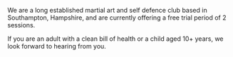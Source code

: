 We are a long established martial art and self defence club based in Southampton, Hampshire, and are currently offering a free trial period of 2 sessions.

If you are an adult with a clean bill of health or a child aged 10+ years, we look forward to hearing from you.
